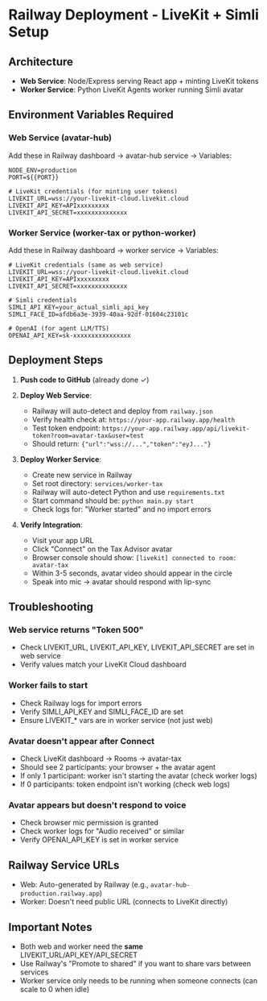 # Railway Deployment - LiveKit + Simli Setup

## Architecture
- **Web Service**: Node/Express serving React app + minting LiveKit tokens
- **Worker Service**: Python LiveKit Agents worker running Simli avatar

## Environment Variables Required

### Web Service (avatar-hub)
Add these in Railway dashboard → avatar-hub service → Variables:

```
NODE_ENV=production
PORT=${{PORT}}

# LiveKit credentials (for minting user tokens)
LIVEKIT_URL=wss://your-livekit-cloud.livekit.cloud
LIVEKIT_API_KEY=APIxxxxxxxxx
LIVEKIT_API_SECRET=xxxxxxxxxxxxxx
```

### Worker Service (worker-tax or python-worker)
Add these in Railway dashboard → worker service → Variables:

```
# LiveKit credentials (same as web service)
LIVEKIT_URL=wss://your-livekit-cloud.livekit.cloud
LIVEKIT_API_KEY=APIxxxxxxxxx
LIVEKIT_API_SECRET=xxxxxxxxxxxxxx

# Simli credentials
SIMLI_API_KEY=your_actual_simli_api_key
SIMLI_FACE_ID=afdb6a3e-3939-40aa-92df-01604c23101c

# OpenAI (for agent LLM/TTS)
OPENAI_API_KEY=sk-xxxxxxxxxxxxxxxx
```

## Deployment Steps

1. **Push code to GitHub** (already done ✓)

2. **Deploy Web Service**:
   - Railway will auto-detect and deploy from `railway.json`
   - Verify health check at: `https://your-app.railway.app/health`
   - Test token endpoint: `https://your-app.railway.app/api/livekit-token?room=avatar-tax&user=test`
   - Should return: `{"url":"wss://...","token":"eyJ..."}`

3. **Deploy Worker Service**:
   - Create new service in Railway
   - Set root directory: `services/worker-tax`
   - Railway will auto-detect Python and use `requirements.txt`
   - Start command should be: `python main.py start`
   - Check logs for: "Worker started" and no import errors

4. **Verify Integration**:
   - Visit your app URL
   - Click "Connect" on the Tax Advisor avatar
   - Browser console should show: `[livekit] connected to room: avatar-tax`
   - Within 3-5 seconds, avatar video should appear in the circle
   - Speak into mic → avatar should respond with lip-sync

## Troubleshooting

### Web service returns "Token 500"
- Check LIVEKIT_URL, LIVEKIT_API_KEY, LIVEKIT_API_SECRET are set in web service
- Verify values match your LiveKit Cloud dashboard

### Worker fails to start
- Check Railway logs for import errors
- Verify SIMLI_API_KEY and SIMLI_FACE_ID are set
- Ensure LIVEKIT_* vars are in worker service (not just web)

### Avatar doesn't appear after Connect
- Check LiveKit dashboard → Rooms → avatar-tax
- Should see 2 participants: your browser + the avatar agent
- If only 1 participant: worker isn't starting the avatar (check worker logs)
- If 0 participants: token endpoint isn't working (check web logs)

### Avatar appears but doesn't respond to voice
- Check browser mic permission is granted
- Check worker logs for "Audio received" or similar
- Verify OPENAI_API_KEY is set in worker service

## Railway Service URLs
- Web: Auto-generated by Railway (e.g., `avatar-hub-production.railway.app`)
- Worker: Doesn't need public URL (connects to LiveKit directly)

## Important Notes
- Both web and worker need the **same** LIVEKIT_URL/API_KEY/API_SECRET
- Use Railway's "Promote to shared" if you want to share vars between services
- Worker service only needs to be running when someone connects (can scale to 0 when idle)
